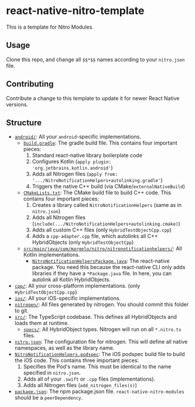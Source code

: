 # react-native-nitro-template

This is a template for Nitro Modules.

## Usage

Clone this repo, and change all `$$*$$` names according to your `nitro.json` file.

## Contributing

Contribute a change to this template to update it for newer React Native versions.

## Structure

- [`android/`](android): All your `android`-specific implementations.
  - [`build.gradle`](android/build.gradle): The gradle build file. This contains four important pieces:
    1. Standard react-native library boilerplate code
    2. Configures Kotlin (`apply plugin: 'org.jetbrains.kotlin.android'`)
    3. Adds all Nitrogen files (`apply from: '.../NitroNotificationHelpers+autolinking.gradle'`)
    4. Triggers the native C++ build (via CMake/`externalNativeBuild`)
  - [`CMakeLists.txt`](android/CMakeLists.txt): The CMake build file to build C++ code. This contains four important pieces:
    1. Creates a library called `NitroNotificationHelpers` (same as in `nitro.json`)
    2. Adds all Nitrogen files (`include(.../NitroNotificationHelpers+autolinking.cmake)`)
    3. Adds all custom C++ files (only `HybridTestObjectCpp.cpp`)
    4. Adds a `cpp-adapter.cpp` file, which autolinks all C++ HybridObjects (only `HybridTestObjectCpp`)
  - [`src/main/java/com/margelo/nitro/nitronotificationhelpers/`](android/src/main/java/com/margelo/nitro/nitronotificationhelpers/): All Kotlin implementations.
    - [`NitroNotificationHelpersPackage.java`](android/src/main/java/com/margelo/nitro/nitronotificationhelpers/NitroNotificationHelpersPackage.java): The react-native package. You need this because the react-native CLI only adds libraries if they have a `*Package.java` file. In here, you can autolink all Kotlin HybridObjects.
- [`cpp/`](cpp): All your cross-platform implementations. (only `HybridTestObjectCpp.cpp`)
- [`ios/`](ios): All your iOS-specific implementations.
- [`nitrogen/`](nitrogen): All files generated by nitrogen. You should commit this folder to git.
- [`src/`](src): The TypeScript codebase. This defines all HybridObjects and loads them at runtime.
  - [`specs/`](src/specs): All HybridObject types. Nitrogen will run on all `*.nitro.ts` files.
- [`nitro.json`](nitro.json): The configuration file for nitrogen. This will define all native namespaces, as well as the library name.
- [`NitroNotificationHelpers.podspec`](NitroNotificationHelpers.podspec): The iOS podspec build file to build the iOS code. This contains three important pieces:
  1. Specifies the Pod's name. This must be identical to the name specified in `nitro.json`.
  2. Adds all of your `.swift` or `.cpp` files (implementations).
  3. Adds all Nitrogen files (`add_nitrogen_files(s)`)
- [`package.json`](package.json): The npm package.json file. `react-native-nitro-modules` should be a `peerDependency`.
